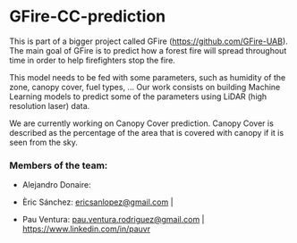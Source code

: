 # GFire-CC-prediction

This is part of a bigger project called GFire (https://github.com/GFire-UAB). The main goal of GFire is to predict how a forest fire will spread throughout time in order to help firefighters stop the fire.

This model needs to be fed with some parameters, such as humidity of the zone, canopy cover, fuel types, ... 
Our work consists on building Machine Learning models to predict some of the parameters using LiDAR (high resolution laser) data. 

We are currently working on Canopy Cover prediction. Canopy Cover is described as the percentage of the area that is covered with canopy if it is seen from the sky.

### Members of the team:

- Alejandro Donaire:

- Èric Sánchez: ericsanlopez@gmail.com | 

- Pau Ventura: pau.ventura.rodriguez@gmail.com | https://www.linkedin.com/in/pauvr
